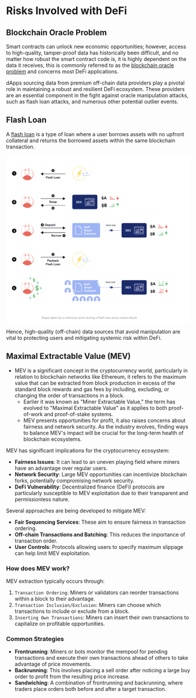 # Risks Involved with DeFi

## Blockchain Oracle Problem

Smart contracts can unlock new economic opportunities; however, access to high-quality, tamper-proof data has historically been difficult, and no matter how robust the smart contract code is, it is highly dependent on the data it receives, this is commonly referred to as the [blockchain oracle problem](https://blog.chain.link/what-is-the-blockchain-oracle-problem/) and concerns most DeFi applications.

dApps sourcing data from premium off-chain data providers play a pivotal role in maintaining a robust and resilient DeFi ecosystem. These providers are an essential component in the fight against oracle manipulation attacks, such as flash loan attacks, and numerous other potential outlier events.

## Flash Loan

A [flash loan](https://chain.link/education-hub/flash-loans) is a type of loan where a user borrows assets with no upfront collateral and returns the borrowed assets within the same blockchain transaction.

![Flash Loan Problem](readme-imgs/flash-loan-problem.png)

Hence, high-quality (off-chain) data sources that avoid manipulation are vital to protecting users and mitigating systemic risk within DeFi.

## Maximal Extractable Value (MEV)

- MEV is a significant concept in the cryptocurrency world, particularly in relation to blockchain networks like Ethereum, it refers to the maximum value that can be extracted from block production in excess of the standard block rewards and gas fees by including, excluding, or changing the order of transactions in a block.
  - Earlier it was known as "Miner Extractable Value," the term has evolved to "Maximal Extractable Value" as it applies to both proof-of-work and proof-of-stake systems.
  - MEV presents opportunities for profit, it also raises concerns about fairness and network security. As the industry evolves, finding ways to balance MEV's impact will be crucial for the long-term health of blockchain ecosystems.

MEV has significant implications for the cryptocurrency ecosystem:

- **Fairness Issues**: It can lead to an uneven playing field where miners have an advantage over regular users.
- **Network Security**: Large MEV opportunities can incentivize blockchain forks, potentially compromising network security.
- **DeFi Vulnerability**: Decentralized finance (DeFi) protocols are particularly susceptible to MEV exploitation due to their transparent and permissionless nature.

Several approaches are being developed to mitigate MEV:

- **Fair Sequencing Services**: These aim to ensure fairness in transaction ordering.
- **Off-chain Transactions and Batching**: This reduces the importance of transaction order.
- **User Controls**: Protocols allowing users to specify maximum slippage can help limit MEV exploitation.

### How does MEV work?

MEV extraction typically occurs through:

1. `Transaction Ordering`: Miners or validators can reorder transactions within a block to their advantage.
2. `Transaction Inclusion/Exclusion`: Miners can choose which transactions to include or exclude from a block.
3. `Inserting Own Transactions`: Miners can insert their own transactions to capitalize on profitable opportunities.

### Common Strategies

- **Frontrunning**: Miners or bots monitor the mempool for pending transactions and execute their own transactions ahead of others to take advantage of price movements.
- **Backrunning**: This involves placing a sell order after noticing a large buy order to profit from the resulting price increase.
- **Sandwiching**: A combination of frontrunning and backrunning, where traders place orders both before and after a target transaction.
